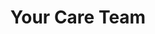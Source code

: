 ---
layout: page-breadcrumbs.html
title: Your Care Team
display_title: 
concurrence: 
template: 
lastupdate_override: 
relatedlinks:
  - url: 
    title:
    description: 

---